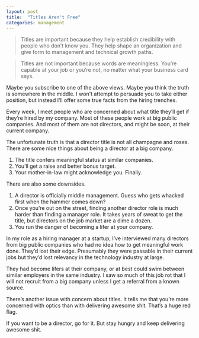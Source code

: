 ```yaml
---
layout: post
title:  "Titles Aren't Free"
categories: management
---
```

> Titles are important because they help establish credibility with people who don’t know you. They help shape an organization and give form to management and technical growth paths.

> Titles are not important because words are meaningless. You’re capable at your job or you’re not, no matter what your business card says.

Maybe you subscribe to one of the above views. 
Maybe you think the truth is somewhere in the middle.
I won't attempt to persuade you to take either position, 
but instead I’ll offer some true facts from the hiring trenches.

Every week, I meet people who are concerned about what title 
they’ll get if they’re hired by my company.
Most of these people work at big public companies.
And most of them are not directors, and might be soon, at their current company.

The unfortunate truth is that a director title is not all champagne and roses. 
There are some nice things about being a director at a big company. 

1. The title confers meaningful status at similar companies.
2. You’ll get a raise and better bonus target.
3. Your mother-in-law might acknowledge you. Finally.

There are also some downsides.

1. A director is officially middle management. 
Guess who gets whacked first when the hammer comes down?
2. Once you’re out on the street, finding another director role 
is much harder than finding a manager role. It takes years of 
sweat to get the title, but directors on the job market are 
a dime a dozen.
3. You run the danger of becoming a lifer at your company.

In my role as a hiring manager at a startup, I’ve interviewed many 
directors from big public companies who had no idea how to get 
meaningful work done.
They’d lost their edge.
Presumably they were passable in their current jobs but they’d 
lost relevancy in the technology industry at large.

They had become lifers at their company, or at best 
could swim between similar employers in the same industry.
I saw so much of this job rot that I will not recruit from a big 
company unless I get a referral from a known source.

There’s another issue with concern about titles. 
It tells me that you’re more concerned with optics than with delivering awesome shit. 
That’s a huge red flag.

If you want to be a director, go for it. 
But stay hungry and keep delivering awesome shit. 
